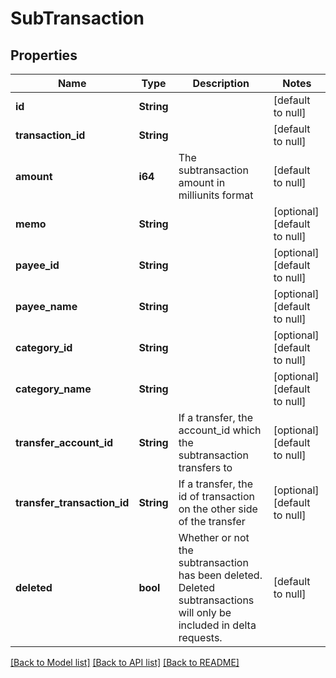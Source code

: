 # SubTransaction

## Properties
Name | Type | Description | Notes
------------ | ------------- | ------------- | -------------
**id** | **String** |  | [default to null]
**transaction_id** | **String** |  | [default to null]
**amount** | **i64** | The subtransaction amount in milliunits format | [default to null]
**memo** | **String** |  | [optional] [default to null]
**payee_id** | **String** |  | [optional] [default to null]
**payee_name** | **String** |  | [optional] [default to null]
**category_id** | **String** |  | [optional] [default to null]
**category_name** | **String** |  | [optional] [default to null]
**transfer_account_id** | **String** | If a transfer, the account_id which the subtransaction transfers to | [optional] [default to null]
**transfer_transaction_id** | **String** | If a transfer, the id of transaction on the other side of the transfer | [optional] [default to null]
**deleted** | **bool** | Whether or not the subtransaction has been deleted.  Deleted subtransactions will only be included in delta requests. | [default to null]

[[Back to Model list]](../README.md#documentation-for-models) [[Back to API list]](../README.md#documentation-for-api-endpoints) [[Back to README]](../README.md)


